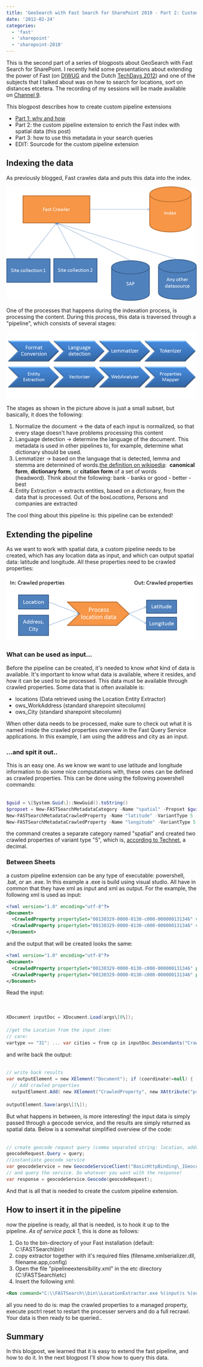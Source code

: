 ```yaml
---
title: 'GeoSearch with Fast Search for SharePoint 2010 - Part 2: Custom pipeline extensions'
date: '2012-02-24'
categories:
  - 'fast'
  - 'sharepoint'
  - 'sharepoint-2010'
---
```


This is the second part of a series of blogposts about GeoSearch with Fast Search for SharePoint. I recently held some presentations about extending the power of Fast (on [DIWUG](http://www.diwug.nl/ 'Dutch Information Worker User Group') and the Dutch [TechDays 2012](http://www.techdays.nl/ 'Dutch Techdays 2012')) and one of the subjects that I talked about was on how to search for locations, sort on distances etcetera. The recording of my sessions will be made available on [Channel 9](http://channel9.msdn.com/Events/Speakers/bas+lijten 'Bas Lijten on Channel 9').

This blogpost describes how to create custom pipeline extensions

- [Part 1: why and how](http://blog.baslijten.com/geosearch-with-fast-search-for-sharepoint-2010-part-1/ 'GeoSearch with Fast Search for SharePoint')
- Part 2: the custom pipeline extension to enrich the Fast index with spatial data (this post)
- Part 3: how to use this metadata in your search queries
- EDIT: Sourcode for the custom pipeline extension

## Indexing the data

As previously blogged, Fast crawles data and puts this data into the index.

![](images/img_528a5e8e0a3e2.png)

One of the processes that happens during the indexation process, is processing the content. During this process, this data is traversed through a "pipeline", which consists of several stages:

![](images/img_528a5e9c9a64b.png)

The stages as shown in the picture above is just a small subset, but basically, it does the following:

1. Normalize the document -> the data of each input is normalized, so that every stage doesn't have problems processing this content
2. Language detection -> determine the language of the document. This metadata is used in other pipelines to, for example, determine what dictionary should be used.
3. Lemmatizer -> based on the language that is detected, lemma and stemma are determined of words.[the definition on wikipedia](<http://en.wikipedia.org/wiki/Lemma_(morphology)> 'lemma wikipedia'):  **canonical form**, **dictionary form**, or **citation form** of a set of words (headword). Think about the following: bank - banks or good - better - best
4. Entity Extraction -> extracts entities, based on a dictionary, from the data that is processed. Out of the box*Locations*, Persons and companies are extracted

The cool thing about this pipeline is: this pipeline can be extended!

## Extending the pipeline

As we want to work with spatial data, a custom pipeline needs to be created, which has any location data as input, and which can output spatial data: latitude and longitude. All these properties need to be crawled properties:

![](images/img_528a5eae27db0.png)

### What can be used as input...

Before the pipeline can be created, it's needed to know *what* kind of data is available. It's important to know what data is available, where it resides, and how it can be used to be processed. This data must be available through crawled properties. Some data that is often available is:

- locations (Data retrieved using the Location Entity Extractor)
- ows_WorkAddress (standard sharepoint sitecolumn)
- ows_City (standard sharepoint sitecolumn)

When other data needs to be processed, make sure to check out what it is named inside the crawled properties overview in the Fast Query Service applications. In this example, I am using the address and city as an input.

### ...and spit it out..

This is an easy one. As we know we want to use latitude and longitude information to do some nice computations with, these ones can be defined as crawled properties. This can be done using the following powershell commands:

```powershell

$guid = \[System.Guid\]::NewGuid().toString()
$propset = New-FASTSearchMetadataCategory -Name "spatial" -Propset $guid
New-FASTSearchMetadataCrawledProperty -Name "latitude" -VariantType 5 -Propset $guid
New-FASTSearchMetadataCrawledProperty -Name "longitude" -VariantType 5 -Propset $guid
```

the command creates a separate category named "spatial" and created two crawled properties of variant type "5", which is, [according to Technet](http://technet.microsoft.com/en-us/library/ff191231.aspx 'variant type fast search for sharepoint'), a decimal.

### Between Sheets

a custom pipeline extension can be any type of executable: powershell, .bat, or an .exe. In this example a .exe is build using visual studio. All have in common that they have xml as input and xml as output. For the example, the following xml is used as input:

```xml
<?xml version="1.0" encoding="utf-8"?>
<Document>
  <CrawledProperty propertySet="00130329-0000-0130-c000-000000131346" varType="31" propertyName="ows\_WorkCity">City</CrawledProperty>
  <CrawledProperty propertySet="00130329-0000-0130-c000-000000131346" varType="31" propertyName="ows\_WorkAddress">Address</CrawledProperty>
</Document>
```

and the output that will be created looks the same:

```xml
<?xml version="1.0" encoding="utf-8"?>
<Document>
  <CrawledProperty propertySet="00130329-0000-0130-c000-000000131346" propertyName="latitude" varType="5">99.9999999999999</CrawledProperty>
  <CrawledProperty propertySet="00130329-0000-0130-c000-000000131346" propertyName="longitude" varType="5">99.9999999999999</CrawledProperty>
</Document>
```

Read the input:

```csharp


XDocument inputDoc = XDocument.Load(args\[0\]);

//get the Location from the input item:
// care: 
vartype == "31": ... var cities = from cp in inputDoc.Descendants("CrawledProperty") where new Guid(cp.Attribute("propertySet").Value).Equals(IN\_LOCATION) &amp;&amp; cp.Attribute("propertyName").Value == "ows\_WorkCity" &amp;&amp; cp.Attribute("varType").Value == "31" select cp.Value;
```

and write back the output:

```csharp

// write back results
var outputElement = new XElement("Document"); if (coordinate!=null) {
  // Add crawled properties
  outputElement.Add( new XElement("CrawledProperty", new XAttribute("propertySet", OUT\_GROUP), new XAttribute("propertyName", Propname), new XAttribute("varType", 5), coordinate.Longitude) ); }

outputElement.Save(args\[1\]);
```

But what happens in between, is more interesting! the input data is simply passed through a geocode service, and the results are simply returned as spatial data. Below is a somewhat simplified overview of the code:

```csharp

// create geocode request query (comma separated string: location, address)
geocodeRequest.Query = query;
//instantiate geocode service
var geocodeService = new GeocodeServiceClient("BasicHttpBinding\_IGeocodeService");
// and query the service. Do whatever you want with the response!
var response = geocodeService.Geocode(geocodeRequest);
```

And that is all that is needed to create the custom pipeline extension.

## How to insert it in the pipeline

now the pipeline is ready, all that is needed, is to hook it up to the pipeline. *As of service pack 1*, this is done as follows:

1. Go to the bin-directory of your Fast installation (default: C:\\FASTSearch\\bin)
2. copy extractor together with it's required files (filename.xmlserializer.dll, filename.app,config)
3. Open the file "pipelineextensibility.xml" in the etc directory (C:\\FASTSearch\\etc)
4. Insert the following xml:

```xml
<Run command="C:\\FASTSearch\\bin\\LocationExtractor.exe %(input)s %(output)s"> <Input> <CrawledProperty propertySet="00130329-0000-0130-c000-000000131346" varType="31" propertyName="ows\_WorkAddress" /> <CrawledProperty propertySet="00130329-0000-0130-c000-000000131346" varType="31" propertyName="ows\_WorkCity" /> </Input> <Output> <CrawledProperty propertySet="00130329-0000-0130-c000-000000131346" varType="5" propertyName="latitude" /> <CrawledProperty propertySet="00130329-0000-0130-c000-000000131346" varType="5" propertyName="longitude" /> </Output> </Run>
```

all you need to do is: map the crawled properties to a managed property, execute psctrl reset to restart the processer servers and do a full recrawl. Your data is then ready to be queried..

## Summary

In this blogpost, we learned that it is easy to extend the fast pipeline, and how to do it. In the next blogpost I'll show how to query this data.
